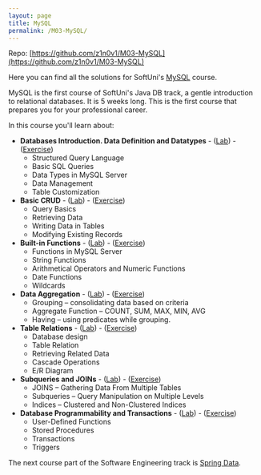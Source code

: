 ```yaml
---
layout: page
title: MySQL
permalink: /M03-MySQL/
---
```


Repo: [https://github.com/z1n0v1/M03-MySQL](https://github.com/z1n0v1/M03-MySQL)

Here you can find all the solutions for SoftUni's [MySQL](https://softuni.bg/trainings/3602/mysql-january-2022) course.

MySQL is the first course of SoftUni's Java DB track, a gentle introduction to relational databases. It is 5 weeks long. This is the first course that prepares you for your professional career.

In this course you'll learn about:

 - __Databases Introduction. Data Definition and Datatypes__ - \([Lab](https://github.com/z1n0v1/M03-MySQL/tree/main/03L%20-%20Databases%20Introduction.%20Data%20Definition%20and%20Datatypes)\) - \([Exercise](https://github.com/z1n0v1/M03-MySQL/tree/main/04E%20-%20Data%20Definition%20and%20Datatypes)\)
   - Structured Query Language
   - Basic SQL Queries
   - Data Types in MySQL Server
   - Data Management
   - Table Customization
 - __Basic CRUD__ - \([Lab](https://github.com/z1n0v1/M03-MySQL/tree/main/05L%20-%20Basic%20CRUD)\) - \([Exercise](https://github.com/z1n0v1/M03-MySQL/tree/main/06E%20-%20Basic%20CRUD)\)
   - Query Basics
   - Retrieving Data
   - Writing Data in Tables
   - Modifying Existing Records
 - __Built-in Functions__ -  \([Lab](https://github.com/z1n0v1/M03-MySQL/tree/main/07L%20-%20Built-in%20Functions)\) - \([Exercise](https://github.com/z1n0v1/M03-MySQL/tree/main/08E%20-%20Built-in%20Functions)\)
   - Functions in MySQL Server
   - String Functions
   - Arithmetical Operators and Numeric Functions
   - Date Functions
   - Wildcards
 - __Data Aggregation__ -  \([Lab](https://github.com/z1n0v1/M03-MySQL/tree/main/09L%20-%20Data%20Aggregation)\) - \([Exercise](https://github.com/z1n0v1/M03-MySQL/tree/main/10E%20-%20Data%20Aggregation)\)
   - Grouping – consolidating data based on criteria
   - Aggregate Function – COUNT, SUM, MAX, MIN, AVG
   - Having – using predicates while grouping.
 - __Table Relations__ - \([Lab](https://github.com/z1n0v1/M03-MySQL/tree/main/11L%20-%20Table%20Relations)\) - \([Exercise](https://github.com/z1n0v1/M03-MySQL/tree/main/12E%20-%20Table%20Relations)\)
   - Database design
   - Table Relation
   - Retrieving Related Data
   - Cascade Operations
   - E/R Diagram
 - __Subqueries and JOINs__ - \([Lab](https://github.com/z1n0v1/M03-MySQL/tree/main/13L%20-%20Subqueries%20and%20JOINs)\) - \([Exercise](https://github.com/z1n0v1/M03-MySQL/tree/main/14E%20-%20Subqueries%20and%20JOINs)\)
   - JOINS – Gathering Data From Multiple Tables
   - Subqueries – Query Manipulation on Multiple Levels
   - Indices – Clustered and Non-Clustered Indices
 - __Database Programmability and Transactions__ - \([Lab](https://github.com/z1n0v1/M03-MySQL/tree/main/15L%20-%20Database%20Programmability%20and%20Transactions)\) - \([Exercise](https://github.com/z1n0v1/M03-MySQL/tree/main/16E%20-%20Functions%20and%20Procedures)\)
   - User-Defined Functions
   - Stored Procedures
   - Transactions
   - Triggers

The next course part of the Software Engineering track is [Spring Data](/M03-Spring-Data/).